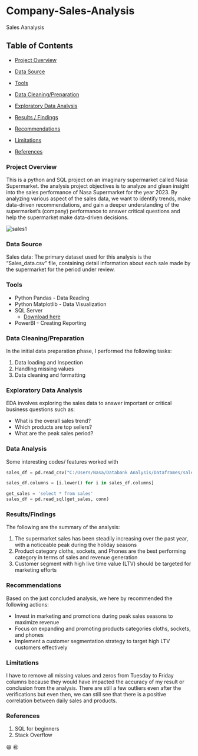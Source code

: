 # Company-Sales-Analysis
Sales Aanalysis

## Table of Contents

- [Project Overview](#project-overview)

- [Data Source](#data-source)

- [Tools](#tools)

- [Data Cleaning/Preparation](#data-cleaningpreparation)

- [Exploratory Data Analysis](#exploratory-data-analysis)

- [Results / Findings](#resultsfindings)

- [Recommendations](#recommendations)

- [Limitations](#limitations)

- [References](#references)

### Project Overview

This is a python and SQL project on an imaginary supermarket called Nasa Supermarket. the analysis project objectives is to analyze and glean insight into the sales performance of Nasa Supermarket for the year 2023. By analyzing various aspect of the sales data, we want to identify trends, make data-driven recommendations, and gain a deeper understanding of the supermarket’s (company) performance to answer critical questions and help the supermarket make data-driven decisions.


![sales1](https://github.com/CChukwu-data-analyst/Company-Sales-Analysis/assets/170612341/82a73934-6e58-424b-8b09-7918e6a182e6)

### Data Source

Sales data: The primary dataset used for this analysis is the “Sales_data.csv” file, containing detail information about each sale made by the supermarket for the period under review.

### Tools

- Python Pandas - Data Reading
- Python Matplotlib - Data Visualization 
- SQL Server
   - [Download here](https://enhtechsoftware.com)
- PowerBI - Creating Reporting

### Data Cleaning/Preparation

  In the initial data preparation phase, I performed the following tasks:

  1.	Data loading and Inspection
  2.	Handling missing values
  3.	Data cleaning and formatting

### Exploratory Data Analysis

EDA involves exploring the sales data to answer important or critical business questions such as:

-	What is the overall sales trend?
-	Which products are top sellers? 
-	What are the peak sales period?

### Data Analysis

Some interesting codes/ features worked with 

```python
sales_df = pd.read_csv("C:/Users/Nasa/Databank Analysis/Dataframes/sales.csv")
```
```python
sales_df.columns = [i.lower() for i in sales_df.columns]
```
```sql
get_sales = 'select * from sales'
sales_df = pd.read_sql(get_sales, conn)
```

### Results/Findings

The following are the summary of the analysis:

1.	The supermarket sales has been steadily increasing over the past year, with a noticeable peak during the holiday seasons
2.	Product category cloths, sockets, and Phones are the best performing category in terms of sales and revenue generation
3.	Customer segment with high live time value (LTV) should be targeted for marketing efforts

### Recommendations

Based on the just concluded analysis, we here by recommended the following actions:

-	Invest in marketing and promotions during peak sales seasons to maximize revenue
-	Focus on expanding and promoting products categories cloths, sockets, and phones
-	Implement a customer segmentation strategy to target high LTV customers effectively

### Limitations

I have to remove all missing values and zeros from Tuesday to Friday columns because they would have impacted the accuracy of my result or conclusion from the analysis. There are still a few outliers even after the verifications but even then, we can still see that there is a positive correlation between daily sales and products.

### References

1. SQL for beginners
2. Stack Overflow

😄  ㊗️
